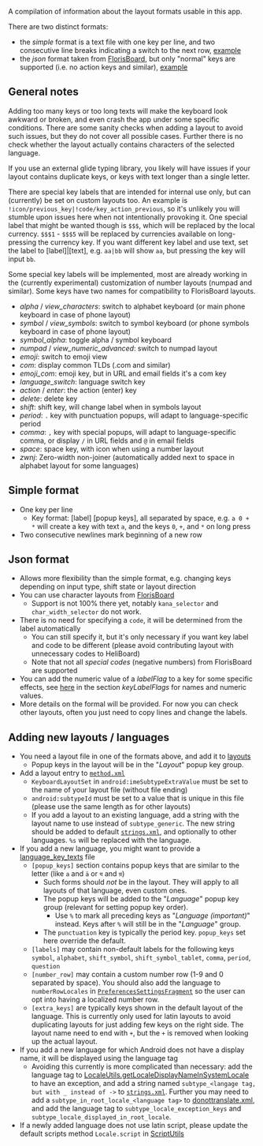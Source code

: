 A compilation of information about the layout formats usable in this app.

There are two distinct formats:
* the _simple_ format is a text file with one key per line, and two consecutive line breaks indicating a switch to the next row, [example](app/src/main/assets/layouts/qwerty.txt)
* the _json_ format taken from [FlorisBoard](https://github.com/florisboard/florisboard/blob/master/CONTRIBUTING.md#adding-the-layout), but only "normal" keys are supported (i.e. no action keys and similar), [example](app/src/main/assets/layouts/azerty.json)

## General notes
Adding too many keys or too long texts will make the keyboard look awkward or broken, and even crash the app under some specific conditions.
There are some sanity checks when adding a layout to avoid such issues, but they do not cover all possible cases.
Further there is no check whether the layout actually contains characters of the selected language.

If you use an external glide typing library, you likely will have issues if your layout contains duplicate keys, or keys with text longer than a single letter.

There are special key labels that are intended for internal use only, but can (currently) be set on custom layouts too. An example is `!icon/previous_key|!code/key_action_previous`, so it's unlikely you will stumble upon issues here when not intentionally provoking it.
One special label that might be wanted though is `$$$`, which will be replaced by the local currency. `$$$1` - `$$$5` will be replaced by currencies available on long-pressing the currency key.
If you want different key label and use text, set the label to [label]|[text], e.g. `aa|bb` will show `aa`, but pressing the key will input `bb`.

Some special key labels will be implemented, most are already working in the (currently experimental) customization of number layouts (numpad and similar). Some keys have two names for compatibility to FlorisBoard layouts.
* _alpha_ / _view_characters_: switch to alphabet keyboard (or main phone keyboard in case of phone layout)
* _symbol_ / _view_symbols_: switch to symbol keyboard (or phone symbols keyboard in case of phone layout)
* _symbol_alpha_: toggle alpha / symbol keyboard
* _numpad_ / _view_numeric_advanced_: switch to numpad layout
* _emoji_: switch to emoji view
* _com_: display common TLDs (.com and similar)
* _emoji_com_: emoji key, but in URL and email fields it's a com key
* _language_switch_: language switch key
* _action_ / _enter_: the action (enter) key
* _delete_: delete key
* _shift_: shift key, will change label when in symbols layout
* _period_: `.` key with punctuation popups, will adapt to language-specific period
* _comma_: `,` key with special popups, will adapt to language-specific comma, or display `/` in URL fields and `@` in email fields
* _space_: space key, with icon when using a number layout
* _zwnj_: Zero-width non-joiner (automatically added next to space in alphabet layout for some languages)

## Simple format
* One key per line
  * Key format: [label] [popup keys], all separated by space, e.g. `a 0 + *` will create a key with text `a`, and the keys `0`, `+`, and `*` on long press
* Two consecutive newlines mark beginning of a new row

## Json format
* Allows more flexibility than the simple format, e.g. changing keys depending on input type, shift state or layout direction
* You can use character layouts from [FlorisBoard](https://github.com/florisboard/florisboard/blob/master/CONTRIBUTING.md#adding-the-layout)
  * Support is not 100% there yet, notably `kana_selector` and `char_width_selector` do not work.
* There is no need for specifying a `code`, it will be determined from the label automatically
  * You can still specify it, but it's only necessary if you want key label and code to be different (please avoid contributing layout with unnecessary codes to HeliBoard)
  * Note that not all _special codes_ (negative numbers) from FlorisBoard are supported
* You can add the numeric value of a _labelFlag_ to a key for some specific effects, see [here](app/src/main/res/values/attrs.xml) in the section _keyLabelFlags_ for names and numeric values.
* More details on the formal will be provided. For now you can check other layouts, often you just need to copy lines and change the labels.

## Adding new layouts / languages
* You need a layout file in one of the formats above, and add it to [layouts](app/src/main/assets/layouts)
  * Popup keys in the layout will be in the "_Layout_" popup key group.
* Add a layout entry to [`method.xml`](app/src/main/res/xml/method.xml)
  * `KeyboardLayoutSet` in `android:imeSubtypeExtraValue` must be set to the name of your layout file (without file ending)
  * `android:subtypeId` must be set to a value that is unique in this file (please use the same length as for other layouts)
  * If you add a layout to an existing language, add a string with the layout name to use instead of `subtype_generic`. The new string should be added to default [`strings.xml`](/app/src/main/res/values/strings.xml), and optionally to other languages. `%s` will be replaced with the language.
* If you add a new language, you might want to provide a [language_key_texts](/app/src/main/assets/language_key_texts) file
  * `[popup_keys]` section contains popup keys that are similar to the letter (like `a` and `ä` or `य` and `य़`)
    * Such forms should _not_ be in the layout. They will apply to all layouts of that language, even custom ones.
    * The popup keys will be added to the "_Language_" popup key group (relevant for setting popup key order).
      * Use `%` to mark all preceding keys as "_Language (important)_" instead. Keys after `%` will still be in the "_Language_" group.
    * The `punctuation` key is typically the period key. `popup_keys` set here override the default.
  * `[labels]` may contain non-default labels for the following keys `symbol`, `alphabet`, `shift_symbol`, `shift_symbol_tablet`, `comma`, `period`, `question`
  * `[number_row]` may contain a custom number row (1-9 and 0 separated by space). You should also add the language to `numberRowLocales` in [`PreferencesSettingsFragment`](app/src/main/java/helium314/keyboard/latin/settings/PreferencesSettingsFragment.java) so the user can opt into having a localized number row.
  * `[extra_keys]` are typically keys shown in the default layout of the language. This is currently only used for latin layouts to avoid duplicating layouts for just adding few keys on the right side. The layout name need to end with `+`, but the `+` is removed when looking up the actual layout.
* If you add a new language for which Android does not have a display name, it will be displayed using the language tag
  * Avoiding this currently is more complicated than necessary: add the language tag to [LocaleUtils.getLocaleDisplayNameInSystemLocale](/app/src/main/java/helium314/keyboard/latin/common/LocaleUtils.kt#L181) to have an exception, and add a string named `subtype_<langage tag, but with _ instead of ->` to [`strings.xml`](/app/src/main/res/values/strings.xml). Further you may need to add a `subtype_in_root_locale_<language tag>` to [donottranslate.xml](/app/src/main/res/values/donottranslate.xml), and add the language tag to `subtype_locale_exception_keys` and `subtype_locale_displayed_in_root_locale`.
* If a newly added language does not use latin script, please update the default scripts method `Locale.script` in [ScriptUtils](app/src/main/java/helium314/keyboard/latin/utils/ScriptUtils.kt)
